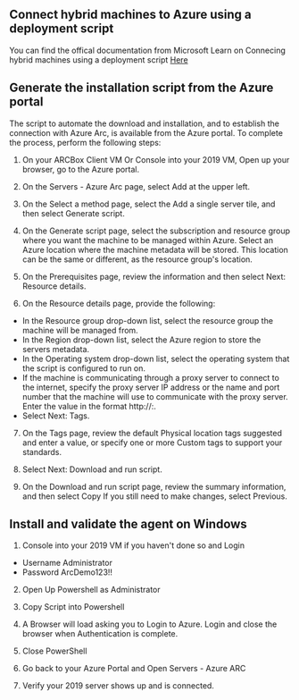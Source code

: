 ## Connect hybrid machines to Azure using a deployment script

You can find the offical documentation from Microsoft Learn on Connecing hybrid machines using a deployment script [Here](https://learn.microsoft.com/en-us/azure/azure-arc/servers/onboard-portal)

## Generate the installation script from the Azure portal

The script to automate the download and installation, and to establish the connection with Azure Arc, is available from the Azure portal. To complete the process, perform the following steps:

1. On your ARCBox Client VM Or Console into your 2019 VM, Open up your browser, go to the Azure portal.

2. On the Servers - Azure Arc page, select Add at the upper left.

3. On the Select a method page, select the Add a single server tile, and then select Generate script.

4. On the Generate script page, select the subscription and resource group where you want the machine to be managed within Azure. Select an Azure location where the machine metadata will be stored. This location can be the same or different, as the resource group's location.

5. On the Prerequisites page, review the information and then select Next: Resource details.

6. On the Resource details page, provide the following:
* In the Resource group drop-down list, select the resource group the machine will be managed from.
* In the Region drop-down list, select the Azure region to store the servers metadata.
* In the Operating system drop-down list, select the operating system that the script is configured to run on.
* If the machine is communicating through a proxy server to connect to the internet, specify the proxy server IP address or the name and port number that the machine will use to communicate with the proxy server. Enter the value in the format http://<proxyURL>:<proxyport>.
* Select Next: Tags.

7. On the Tags page, review the default Physical location tags suggested and enter a value, or specify one or more Custom tags to support your standards.

8. Select Next: Download and run script.

9. On the Download and run script page, review the summary information, and then select Copy If you still need to make changes, select Previous.

## Install and validate the agent on Windows

1. Console into your 2019 VM if you haven't done so and Login
* Username Administrator
* Password ArcDemo123!!

2. Open Up Powershell as Administrator

3. Copy Script into Powershell

4. A Browser will load asking you to Login to Azure. Login and close the browser when Authentication is complete.

5. Close PowerShell

6. Go back to your Azure Portal and Open Servers - Azure ARC

7. Verify your 2019 server shows up and is connected.